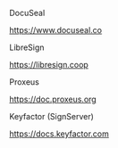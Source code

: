 DocuSeal

https://www.docuseal.co

LibreSign

https://libresign.coop

Proxeus

https://doc.proxeus.org


Keyfactor (SignServer)

https://docs.keyfactor.com


